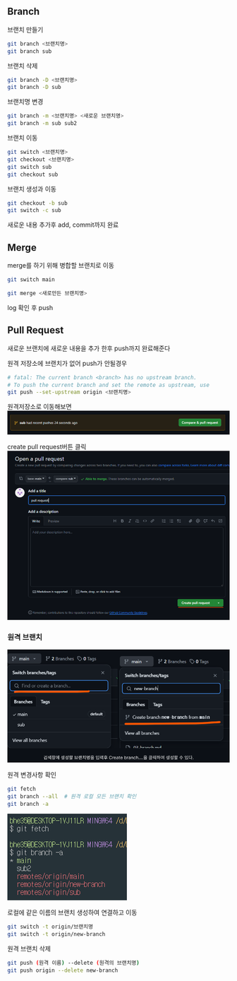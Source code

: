 ## Branch
브랜치 만들기
```bash
git branch <브랜치명>
git branch sub
```
브랜치 삭제
```bash
git branch -D <브랜치명>
git branch -D sub
```
브랜치명 변경
```bash
git branch -m <브랜치명> <새로운 브랜치명>
git branch -m sub sub2
```
브랜치 이동
```bash
git switch <브랜치명>
git checkout <브랜치명>
git switch sub
git checkout sub
```
브랜치 생성과 이동
```bash
git checkout -b sub
git switch -c sub
```
새로운 내용 추가후 add, commit까지 완료

## Merge
merge를 하기 위해 병합할 브랜치로 이동
```bash
git switch main
```
```bash
git merge <새로만든 브랜치명>
```
log 확인 후 push


## Pull Request
새로운 브랜치에 새로운 내용을 추가 한후 push까지 완료해준다

원격 저장소에 브랜치가 없어 push가 안될경우
```bash
# fatal: The current branch <branch> has no upstream branch.
# To push the current branch and set the remote as upstream, use
git push --set-upstream origin <브랜치명>
```
원격저장소로 이동해보면   
![alt text](assets/image-pull.png)

create pull request버튼 클릭   
![alt text](assets/image-reppull.png)   



### 원격 브랜치
![원격에 브랜치생성](assets/branch-create.png)   

원격 변경사항 확인
```bash
git fetch
git branch --all  # 원격 로컬 모든 브랜치 확인
git branch -a
```
![alt text](assets/change.png)   

로컬에 같은 이름의 브랜치 생성하여 연결하고 이동
```bash
git switch -t origin/브랜치명
git switch -t origin/new-branch
```
원격 브랜치 삭제
```bash
git push (원격 이름) --delete (원격의 브랜치명)
git push origin --delete new-branch
```
